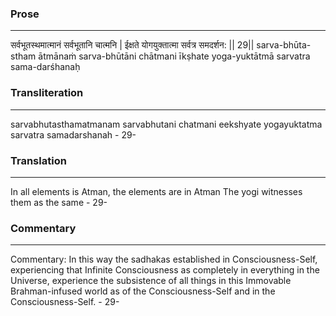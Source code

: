 ### Prose 
 --- 
सर्वभूतस्थमात्मानं सर्वभूतानि चात्मनि |
ईक्षते योगयुक्तात्मा सर्वत्र समदर्शन: || 29||
sarva-bhūta-stham ātmānaṁ sarva-bhūtāni chātmani
īkṣhate yoga-yuktātmā sarvatra sama-darśhanaḥ

### Transliteration 
 --- 
sarvabhutasthamatmanam sarvabhutani chatmani eekshyate yogayuktatma sarvatra samadarshanah - 29-

### Translation 
 --- 
In all elements is Atman, the elements are in Atman The yogi witnesses them as the same - 29-

### Commentary 
 --- 
Commentary: In this way the sadhakas established in Consciousness-Self, experiencing that Infinite Consciousness as completely in everything in the Universe, experience the subsistence of all things in this Immovable Brahman-infused world as of the Consciousness-Self and in the Consciousness-Self. - 29-